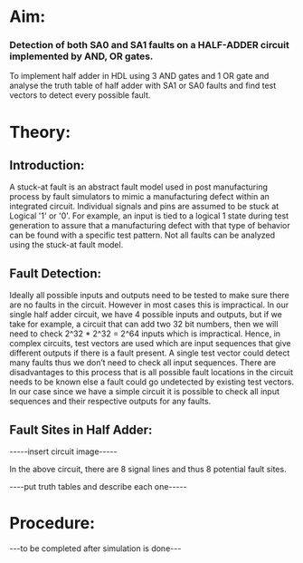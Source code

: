 # Aim:

### Detection of both SA0 and SA1 faults on a HALF-ADDER circuit implemented by AND, OR gates.

To implement half adder in HDL using 3 AND gates and 1 OR gate and analyse the truth table of half adder with SA1 or SA0 faults and find test vectors to detect every possible fault.


# Theory:

## Introduction:

A stuck-at fault is an abstract fault model used in post manufacturing process by fault simulators to mimic a manufacturing defect within an integrated circuit. Individual signals and pins are assumed to be stuck at Logical '1' or '0'. For example, an input is tied to a logical 1 state during test generation to assure that a manufacturing defect with that type of behavior can be found with a specific test pattern. Not all faults can be analyzed using the stuck-at fault model.


## Fault Detection:

Ideally all possible inputs and outputs need to be tested to make sure there are no faults in the circuit. However in most cases this is impractical. In our single half adder circuit, we have 4 possible inputs and outputs, but if we take for example, a circuit that can add two 32 bit numbers, then we will need to check 2^32 * 2^32 = 2^64 inputs which is impractical. Hence, in complex circuits, test vectors are used which are input sequences that give different outputs if there is a fault present. A single test vector could detect many faults thus we don’t need to check all input sequences. There are disadvantages to this process that is all possible fault locations in the circuit needs to be known else a fault could go undetected by existing test vectors. In our case since we have a simple circuit it is possible to check all input sequences and their respective outputs for any faults.

## Fault Sites in Half Adder:

-----insert circuit image-----

In the above circuit, there are 8 signal lines and thus 8 potential fault sites. 

----put truth tables and describe each one-----


# Procedure: 
---to be completed after simulation is done---
